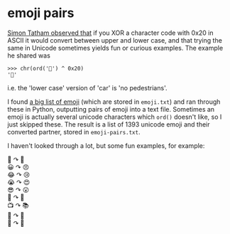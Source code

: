 # emoji pairs

[Simon Tatham observed that](https://hachyderm.io/@simontatham/113922876131389772) if you XOR a character code with 0x20 in ASCII it would convert between upper and lower case, and that trying the same in Unicode sometimes yields fun or curious examples. The example he shared was 

```
>>> chr(ord('🚗') ^ 0x20)
'🚷'
```

i.e. the 'lower case' version of 'car' is 'no pedestrians'.

I found [a big list of emoji](https://carpedm20.github.io/emoji/) (which are stored in `emoji.txt`) and ran through these in Python, outputting pairs of emoji into a text file. Sometimes an emoji is actually several unicode characters which `ord()` doesn't like, so I just skipped these. The result is a list of 1393 unicode emoji and their converted partner, stored in `emoji-pairs.txt`. 

I haven't looked through a lot, but some fun examples, for example:

🔦 ↷ 🔆  
😀 ↷ 😠  
😂 ↷ 😢  
😭 ↷ 😍  
😎 ↷ 😮  
🫃 ↷ 🫣  
📺 ↷ 📚  
🦤 ↷ 🦄  
🏇 ↷ 🏧

